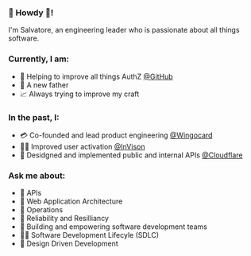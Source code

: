### 👋 Howdy 🤠!

I'm Salvatore, an engineering leader who is passionate about all things software.

### Currently, I am: 
* 💪 Helping to improve all things AuthZ [@GitHub](https://github.com/github)
* 👶 A new father
* 📈 Always trying to improve my craft


### In the past, I:
* 💳 Co-founded and lead product engineering [@Wingocard](https://github.com/wingocard)
* 👨‍🎨 Improved user activation [@InVison](https://github.com/invisionapp)
* 🤖 Desidgned and implemented public and internal APIs [@Cloudflare](https://github.com/cloudflare)

### Ask me about:
* 🚪 APIs
* 🕋 Web Application Architecture
* 🚨 Operations
* 🗿 Reliability and Resilliancy
* 👏 Building and empowering software development teams
* 🚴‍♂️ Software Development Lifecyle (SDLC)
* 🍥 Design Driven Development

